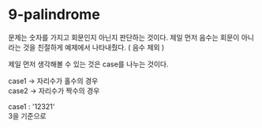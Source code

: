 # 9-palindrome

문제는 숫자를 가지고 회문인지 아닌지 판단하는 것이다.
제일 먼저 음수는 회문이 아니라는 것을 친절하게 예제에서 나타내줬다. ( 음수 제외 )

제일 먼저 생각해볼 수 있는 것은 case를 나누는 것이다.

case1 -> 자리수가 홀수의 경우  
case2 -> 자리수가 짝수의 경우  
  
case1 :  '12321'  
3을 기준으로 


